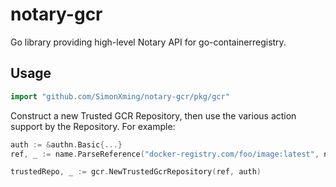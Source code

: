 # notary-gcr
Go library providing high-level Notary API for go-containerregistry.

## Usage

```go
import "github.com/SimonXming/notary-gcr/pkg/gcr"
```


Construct a new Trusted GCR Repository, then use the various action support by the Repository. For example:

```go
auth := &authn.Basic{...}
ref, _ := name.ParseReference("docker-registry.com/foo/image:latest", name.WeakValidation)

trustedRepo, _ := gcr.NewTrustedGcrRepository(ref, auth)
```
